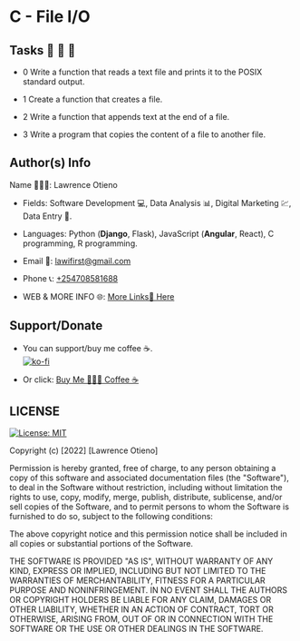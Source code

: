 # C - File I/O

## Tasks 🚨 🚨 🚨

* 0 Write a function that reads a text file and prints it to the POSIX standard output.

* 1 Create a function that creates a file.

* 2 Write a function that appends text at the end of a file.

* 3 Write a program that copies the content of a file to another file.

## Author(s) Info

Name 👨🏽‍💻: Lawrence Otieno

* Fields: Software Development 💻, Data Analysis 📊, Digital Marketing 💹, Data Entry 📑.

* Languages: Python (**Django**, Flask), JavaScript (**Angular**, React), C programming, R programming.

* Email 📧: [lawifirst@gmail.com](mailto:lawifirst@gmail.com)

* Phone 📞: [+254708581688](tel:+254708581688)

* WEB & MORE INFO 🌐: [More Links🔗 Here](https://shor.by/lawi)

## Support/Donate

* You can support/buy me coffee ☕️.  
[![ko-fi](https://ko-fi.com/img/githubbutton_sm.svg)](https://ko-fi.com/N4N26PU7L)

* Or click: [Buy Me 💁🏽‍♂️ Coffee ☕️](https://ko-fi.com/streetgrandmaster)

## LICENSE

[![License: MIT](https://img.shields.io/badge/License-MIT-yellow.svg)](/LICENSE)

<!-- [MIT License](https://choosealicense.com/licenses/mit/) -->

Copyright (c) [2022] [Lawrence Otieno]

Permission is hereby granted, free of charge, to any person obtaining a copy
of this software and associated documentation files (the "Software"), to deal
in the Software without restriction, including without limitation the rights
to use, copy, modify, merge, publish, distribute, sublicense, and/or sell
copies of the Software, and to permit persons to whom the Software is
furnished to do so, subject to the following conditions:

The above copyright notice and this permission notice shall be included in all
copies or substantial portions of the Software.

THE SOFTWARE IS PROVIDED "AS IS", WITHOUT WARRANTY OF ANY KIND, EXPRESS OR
IMPLIED, INCLUDING BUT NOT LIMITED TO THE WARRANTIES OF MERCHANTABILITY,
FITNESS FOR A PARTICULAR PURPOSE AND NONINFRINGEMENT. IN NO EVENT SHALL THE
AUTHORS OR COPYRIGHT HOLDERS BE LIABLE FOR ANY CLAIM, DAMAGES OR OTHER
LIABILITY, WHETHER IN AN ACTION OF CONTRACT, TORT OR OTHERWISE, ARISING FROM,
OUT OF OR IN CONNECTION WITH THE SOFTWARE OR THE USE OR OTHER DEALINGS IN THE
SOFTWARE.
